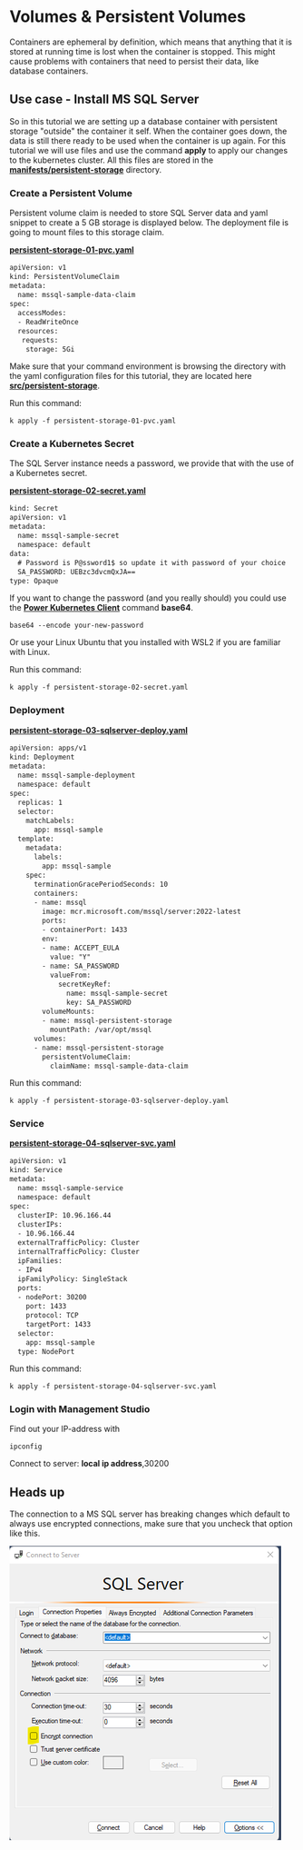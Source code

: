 # Volumes & Persistent Volumes
Containers are ephemeral by definition, which means that anything that it is stored at running time is lost when the container is stopped. This might cause problems with containers that need to persist their data, like database containers.

## Use case - Install MS SQL Server 
So in this tutorial we are setting up a database container with persistent storage "outside" the container it self. When the container goes down, the data is still there ready to be used when the container is up again. For this tutorial we will use files and use the command **apply** to apply our changes to the kubernetes cluster. All this files are stored in the **[manifests/persistent-storage](../manifests/persistent-storage/)** directory.

### Create a Persistent Volume
Persistent volume claim is needed to store SQL Server data and yaml snippet to create a 5 GB storage is displayed below. The deployment file is going to mount files to this storage claim.

 **[persistent-storage-01-pvc.yaml](../manifests/persistent-storage/persistent-storage-01-pvc.yaml)**
```
apiVersion: v1
kind: PersistentVolumeClaim
metadata:
  name: mssql-sample-data-claim
spec:
  accessModes:
  - ReadWriteOnce
  resources:
   requests:
    storage: 5Gi
```
Make sure that your command environment is browsing the directory with the yaml configuration files for this tutorial, they are located here **[src/persistent-storage](../manifests/persistent-storage/)**.

Run this command:
```
k apply -f persistent-storage-01-pvc.yaml
```
### Create a Kubernetes Secret
The SQL Server instance needs a password, we provide that with the use of a Kubernetes secret.

**[persistent-storage-02-secret.yaml](../manifests/persistent-storage/persistent-storage-02-secret.yaml)**
```
kind: Secret
apiVersion: v1
metadata:
  name: mssql-sample-secret
  namespace: default
data:
  # Password is P@ssword1$ so update it with password of your choice  
  SA_PASSWORD: UEBzc3dvcmQxJA==
type: Opaque
```
If you want to change the password (and you really should) you could use the **[Power Kubernetes Client](../PowerKubernetesClient/)** command **base64**.
```
base64 --encode your-new-password
```
Or use your Linux Ubuntu that you installed with WSL2 if you are familiar with Linux.

Run this command:
```
k apply -f persistent-storage-02-secret.yaml
```

### Deployment

**[persistent-storage-03-sqlserver-deploy.yaml](../manifests/persistent-storage/persistent-storage-03-sqlserver-deploy.yaml)** 

```
apiVersion: apps/v1
kind: Deployment
metadata:
  name: mssql-sample-deployment
  namespace: default
spec:
  replicas: 1
  selector:
    matchLabels:
      app: mssql-sample
  template:
    metadata:
      labels:
        app: mssql-sample
    spec:
      terminationGracePeriodSeconds: 10
      containers:
      - name: mssql
        image: mcr.microsoft.com/mssql/server:2022-latest
        ports:
        - containerPort: 1433
        env:
        - name: ACCEPT_EULA
          value: "Y"        
        - name: SA_PASSWORD
          valueFrom:
            secretKeyRef:
              name: mssql-sample-secret
              key: SA_PASSWORD
        volumeMounts:
        - name: mssql-persistent-storage
          mountPath: /var/opt/mssql
      volumes:
      - name: mssql-persistent-storage
        persistentVolumeClaim:
          claimName: mssql-sample-data-claim
```
Run this command:
```
k apply -f persistent-storage-03-sqlserver-deploy.yaml
```

### Service

**[persistent-storage-04-sqlserver-svc.yaml](../manifests/persistent-storage/persistent-storage-04-sqlserver-svc.yaml)**
```
apiVersion: v1
kind: Service
metadata:
  name: mssql-sample-service
  namespace: default
spec:
  clusterIP: 10.96.166.44
  clusterIPs:
  - 10.96.166.44
  externalTrafficPolicy: Cluster
  internalTrafficPolicy: Cluster
  ipFamilies:
  - IPv4
  ipFamilyPolicy: SingleStack  
  ports:
  - nodePort: 30200
    port: 1433
    protocol: TCP
    targetPort: 1433  
  selector:
    app: mssql-sample
  type: NodePort
```
Run this command:
```
k apply -f persistent-storage-04-sqlserver-svc.yaml
```

### Login with Management Studio
Find out your IP-address with 
```
ipconfig
```
Connect to server: **local ip address**,30200
## Heads up
The connection to a MS SQL server has breaking changes which default to always use encrypted connections, make sure that you uncheck that option like this.

![Alt text](images/tutorial_3_1.png?raw=true "Uncheck encrypt connection")